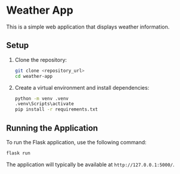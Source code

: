 # Weather App

This is a simple web application that displays weather information.

## Setup

1. Clone the repository:
   ```bash
   git clone <repository_url>
   cd weather-app
   ```

2. Create a virtual environment and install dependencies:
   ```bash
   python -m venv .venv
   .venv\Scripts\activate
   pip install -r requirements.txt
   ```

## Running the Application

To run the Flask application, use the following command:

```bash
flask run
```

The application will typically be available at `http://127.0.0.1:5000/`.